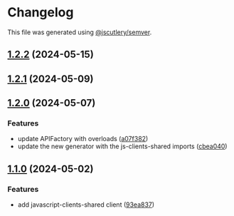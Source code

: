 # Changelog

This file was generated using [@jscutlery/semver](https://github.com/jscutlery/semver).

## [1.2.2](https://github.com/RedHatInsights/javascript-clients/compare/@redhat-cloud-services/javascript-clients-shared-1.2.1...@redhat-cloud-services/javascript-clients-shared-1.2.2) (2024-05-15)

## [1.2.1](https://github.com/RedHatInsights/javascript-clients/compare/@redhat-cloud-services/javascript-clients-shared-1.2.0...@redhat-cloud-services/javascript-clients-shared-1.2.1) (2024-05-09)

## [1.2.0](https://github.com/RedHatInsights/javascript-clients/compare/@redhat-cloud-services/javascript-clients-shared-1.1.0...@redhat-cloud-services/javascript-clients-shared-1.2.0) (2024-05-07)


### Features

* update APIFactory with overloads ([a07f382](https://github.com/RedHatInsights/javascript-clients/commit/a07f382363a268622f42ee02c3a3ea33c90cce42))
* update the new generator with the js-clients-shared imports ([cbea040](https://github.com/RedHatInsights/javascript-clients/commit/cbea0403327f96f766ddbba02ce0aff412e5379f))

## [1.1.0](https://github.com/RedHatInsights/javascript-clients/compare/@redhat-cloud-services/javascript-clients-shared-1.0.0...@redhat-cloud-services/javascript-clients-shared-1.1.0) (2024-05-02)


### Features

* add javascript-clients-shared client ([93ea837](https://github.com/RedHatInsights/javascript-clients/commit/93ea8373485f32031fe24c99f1c162c707c3225f))
